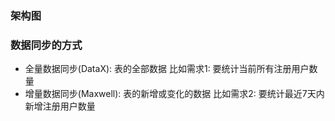 
### 架构图

### 数据同步的方式
- 全量数据同步(DataX): 表的全部数据 比如需求1: 要统计当前所有注册用户数量
- 增量数据同步(Maxwell): 表的新增或变化的数据 比如需求2: 要统计最近7天内新增注册用户数量
